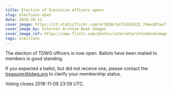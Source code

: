 ```yaml
---
title: Election of Executive officers opens
slug: elections-open
date: 2018-10-11
cover_image: https://c2.staticflickr.com/4/3910/14751852622_79ee28fae7_b.jpg
cover_image_by: Internet Archive Book Images
cover_image_ref: https://www.flickr.com/photos/internetarchivebookimages/14751852622/
tags: elections
---
```


The election of TDWG officers is now open. Ballots have been mailed to members in good standing. 

If you expected a ballot, but did not receive one, please contact the treasurer@tdwg.org to clarify your membership status.

Voting closes 2018-11-09 23:59 UTC.
